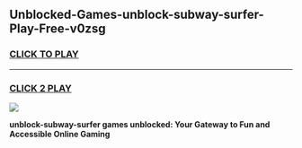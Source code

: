 
## Unblocked-Games-unblock-subway-surfer-Play-Free-v0zsg
<h3>
<a href="https://premium76.site?title=unblock-subway-surfer&ref=18A1">CLICK TO PLAY</a></h3>
<hr>

<h3>
<a href="https://premium76.site?title=unblock-subway-surfer&ref=18A1">CLICK 2 PLAY</a>
  
</h3>

<a href="https://premium76.site?title=unblock-subway-surfer&ref=18A1"><img src="https://clearcache.store/games.png"></a>


**unblock-subway-surfer games unblocked: Your Gateway to Fun and Accessible Online Gaming**
